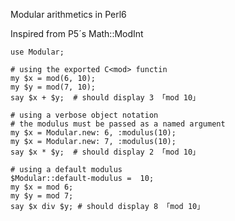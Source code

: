 Modular arithmetics in Perl6

Inspired from P5´s Math::ModInt


    use Modular;

    # using the exported C<mod> functin
    my $x = mod(6, 10);
    my $y = mod(7, 10);
    say $x + $y;  # should display 3 「mod 10」

    # using a verbose object notation
    # the modulus must be passed as a named argument
    my $x = Modular.new: 6, :modulus(10);
    my $x = Modular.new: 7, :modulus(10);
    say $x * $y;  # should display 2 「mod 10」

    # using a default modulus
    $Modular::default-modulus =  10;
    my $x = mod 6;
    my $y = mod 7;
    say $x div $y; # should display 8 「mod 10」

